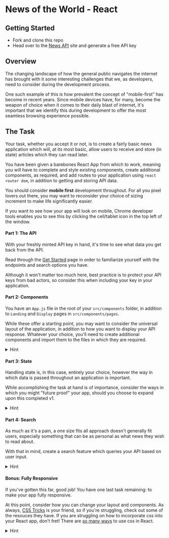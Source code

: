 # News of the World - React
## Getting Started
-    Fork and clone this repo
-    Head over to the [News API](https://newsapi.org/) site and generate a free API key

## Overview
The changing landscape of how the general public navigates the internet has brought with it some interesting challenges that we, as developers, need to consider during the development process.

One such example of this is how prevalent the concept of "mobile-first" has become in recent years. Since mobile devices have, for many, become the weapon of choice when it comes to their daily blast of internet, it's important that we identify this during development to offer the most seamless browsing experience possible.

## The Task
Your task, whether you accept it or not, is to create a fairly basic news application which will, at its most basic, allow users to receive and store (in state) articles which they can read later.

You have been given a barebones React App from which to work, meaning you will have to complete and style existing components, create additional components, as required, and add routes to your application using `react router dom`, in addition to getting and storing API data.

You should consider **mobile first** development throughout. For all you pixel lovers out there, you may want to reconsider your choice of sizing increment to make life significantly easier.

If you want to see how your app will look on mobile, Chrome developer tools enables you to see this by clicking the cell/tablet icon in the top left of the window.

#### Part 1: The API
With your freshly minted API key in hand, it's time to see what data you get back from the API. 

Read through the [Get Started](https://newsapi.org/docs/get-started) page in order to familiarize yourself with the endpoints and search options you have.

Although it won't matter too much here, best practice is to protect your API keys from bad actors, so consider this when including your key in your application.

#### Part 2: Components
You have an `App.js` file in the root of your `src/components` folder, in addition to `Landing` and `Display` pages in `src/components/pages`. 

While these offer a starting point, you may want to consider the universal layout of the application, in addition to how you want to display your API response. Whatever your choice, you'll need to create additional components and import them to the files in which they are required.

<details>
<summary>Hint</summary>
<br>
Consider endpoints of the NewsAPI when making your decision. In addition to thinking about the data you'll receive back, what edge cases might you encounter and how might you combat these.
</details>

#### Part 3: State
Handling state is, in this case, entirely your choice, however the way in which data is passed throughout an application is important.

While accomplishing the task at hand is of importance, consider the ways in which you might "future proof" your app, should you choose to expand upon this completed v1.

<details>
<summary>Hint</summary>
<br>
What if we decided to add back end functionality to the application.
</details>

#### Part 4: Search
As much as it's a pain, a one size fits all approach doesn't generally fit users, especially something that can be as personal as what news they wish to read about.

With that in mind, create a search feature which queries your API based on user input.

<details>
<summary>Hint</summary>
<br>
There are multiple ways to go about this. If you're struggling to implement, think about limiting potential user input to guarantee they return specific endpoints.
</details>

#### Bonus: Fully Responsive
If you've gotten this far, good job! You have one last task remaining: to make your app fully responsive.

At this point, consider how you can change your layout and components. As always, [CSS Tricks](https://css-tricks.com/) is your friend, so if you're struggling, check out some of the resouces they have. If you are struggling on how to incorporate css into your React app, don't fret! There are [so many ways](https://codeburst.io/4-four-ways-to-style-react-components-ac6f323da822) to use css in React.

<details>
<summary>Hint</summary>
<br>
Aside from media queries, which should be your bread and butter in this task, think about the ways in which you might use the parent/child relationships between elements to your advantage.
</details>
